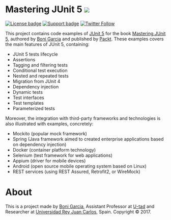 # Mastering JUnit 5 [![][Logo]][GitHub Repository]

[![License badge](https://img.shields.io/badge/license-Apache2-green.svg)](http://www.apache.org/licenses/LICENSE-2.0)
[![Support badge](https://img.shields.io/badge/support-sof-green.svg)](http://stackoverflow.com/questions/tagged/junit5)
[![Twitter Follow](https://img.shields.io/twitter/url/http/shields.io.svg?style=social)](https://twitter.com/boni_gg)

This project contains code examples of [JUnit 5] for the book [Mastering JUnit 5], authored by [Boni Garcia] and published by [Packt]. These examples covers the main features of JUnit 5, containing:

* JUnit 5 tests lifecycle
* Assertions
* Tagging and filtering tests
* Conditional test execution
* Nested and repeated tests
* Migration from JUnit 4
* Dependency injection
* Dynamic tests
* Test interfaces
* Test templates
* Parameterized tests

Moreover, the integration with third-party frameworks and technologies is also illustrated with examples, concretely:

* Mockito (popular mock framework)
* Spring (Java framework aimed to created enterprise applications based on dependency injection)
* Docker (container platform technology)
* Selenium (test framework for web applications)
* Appium (driver for mobile devices)
* Android (open source mobile operating system based on Linux)
* REST services (using REST Assured, Retrofit2, or WireMock)

# About

This is a project made by [Boni Garcia], Assistant Professor at [U-tad] and Researcher at [Universidad Rey Juan Carlos], Spain. Copyright &copy; 2017.

[JUnit 5]: http://junit.org/junit5/
[Boni Garcia]: http://bonigarcia.github.io/
[U-tad]: http://www.u-tad.com/
[Universidad Rey Juan Carlos]: https://www.urjc.es/
[Logo]: http://bonigarcia.github.io/img/mastering_junit5_logo.png
[GitHub Repository]: https://github.com/bonigarcia/mastering-junit5
[Mastering JUnit 5]: https://www.packtpub.com/books/info/authors/boni-garc%C3%AD
[Packt]: https://www.packtpub.com/
